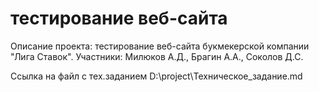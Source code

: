 # тестирование веб-сайта 

Описание проекта: тестирование веб-сайта букмекерской компании "Лига Ставок".
Участники: Милюков А.Д., Брагин А.А., Соколов Д.С.

Ссылка на файл с тех.заданием D:\project\Техническое_задание.md

